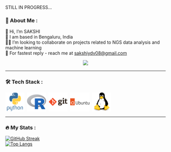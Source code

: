 STILL IN PROGRESS...

### 🧏 About Me :

👋 Hi, I’m SAKSHI <br>
📍 I am based in Bengaluru, India <br>
🤝🏼 I’m looking to collaborate on projects related to NGS data analysis and machine learning <br>
📩 For fastest reply - reach me at sakshiydv08@gmail.com <br>


<div id="header" align="center">
  <img src="https://i.giphy.com/media/v1.Y2lkPTc5MGI3NjExYndxamFwdnE1cGw3aTY4NDd1cGpwam12bjVxNWsycnloazA0NDhkbCZlcD12MV9pbnRlcm5hbF9naWZfYnlfaWQmY3Q9Zw/YlmI36YAWe7KScC7hK/giphy.gif" width="200"/>
</div>


-----------

### :hammer_and_wrench: Tech Stack :

<div>
  <img src="https://github.com/devicons/devicon/blob/master/icons/python/python-original-wordmark.svg" title="Python" alt="Python" width="60" height="60"/>&nbsp;
  <img src="https://github.com/devicons/devicon/blob/master/icons/r/r-original.svg" title="R" alt="R" width="60" height="60"/>&nbsp;
  <img src="https://github.com/devicons/devicon/blob/master/icons/git/git-original-wordmark.svg" title="Git" **alt="Git" width="60" height="60"/>&nbsp;
  <img src="https://github.com/devicons/devicon/blob/master/icons/ubuntu/ubuntu-original-wordmark.svg" title="Ubuntu" alt="Ubuntu" width="60" height="60"/>&nbsp;
  <img src="https://github.com/devicons/devicon/blob/master/icons/linux/linux-original.svg" title="Linux" alt="Linux" width="60" height="60"/>
</div>


----------

### :fire: My Stats :

[![GitHub Streak](http://github-readme-streak-stats.herokuapp.com?user=sakshiy08&theme=dark&background=000000)](https://git.io/streak-stats) <br>
[![Top Langs](https://github-readme-stats.vercel.app/api/top-langs/?username=sakshiy08&layout=compact&theme=vision-friendly-dark)](https://github.com/anuraghazra/github-readme-stats)








